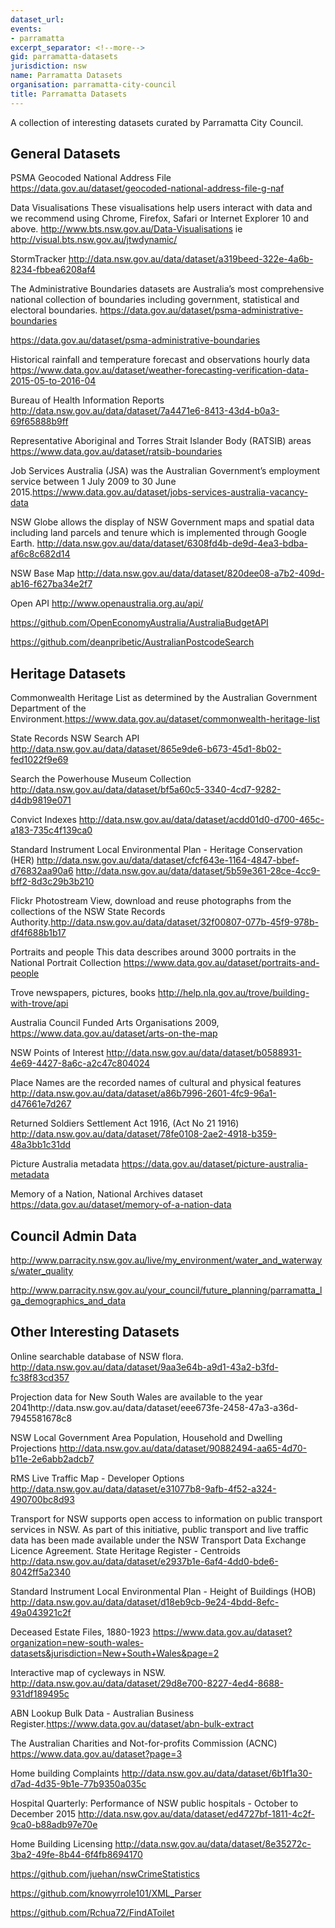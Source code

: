 ```yaml
---
dataset_url: 
events:
- parramatta
excerpt_separator: <!--more-->
gid: parramatta-datasets
jurisdiction: nsw
name: Parramatta Datasets
organisation: parramatta-city-council
title: Parramatta Datasets
---
```


A collection of interesting datasets curated by Parramatta City Council.

<!--more-->

<h2><a id="General_Datasets_0"></a>General Datasets</h2>
<p>PSMA Geocoded National Address File <a href="https://data.gov.au/dataset/geocoded-national-address-file-g-naf">https://data.gov.au/dataset/geocoded-national-address-file-g-naf</a></p>
<p>Data Visualisations These visualisations help users interact with data and we recommend using Chrome, Firefox, Safari or Internet Explorer 10 and above. <a href="http://www.bts.nsw.gov.au/Data-Visualisations">http://www.bts.nsw.gov.au/Data-Visualisations</a> ie <a href="http://visual.bts.nsw.gov.au/jtwdynamic/">http://visual.bts.nsw.gov.au/jtwdynamic/</a></p>
<p>StormTracker <a href="http://data.nsw.gov.au/data/dataset/a319beed-322e-4a6b-8234-fbbea6208af4">http://data.nsw.gov.au/data/dataset/a319beed-322e-4a6b-8234-fbbea6208af4</a></p>
<p>The Administrative Boundaries datasets are Australia’s most comprehensive national collection of boundaries including government, statistical and electoral boundaries. <a href="https://data.gov.au/dataset/psma-administrative-boundaries">https://data.gov.au/dataset/psma-administrative-boundaries</a></p>
<p><a href="https://data.gov.au/dataset/psma-administrative-boundaries">https://data.gov.au/dataset/psma-administrative-boundaries</a></p>
<p>Historical rainfall and temperature forecast and observations hourly data <a href="https://www.data.gov.au/dataset/weather-forecasting-verification-data-2015-05-to-2016-04">https://www.data.gov.au/dataset/weather-forecasting-verification-data-2015-05-to-2016-04</a></p>
<p>Bureau of Health Information Reports <a href="http://data.nsw.gov.au/data/dataset/7a4471e6-8413-43d4-b0a3-69f65888b9ff">http://data.nsw.gov.au/data/dataset/7a4471e6-8413-43d4-b0a3-69f65888b9ff</a></p>
<p>Representative Aboriginal and Torres Strait Islander Body (RATSIB) areas <a href="https://www.data.gov.au/dataset/ratsib-boundaries">https://www.data.gov.au/dataset/ratsib-boundaries</a></p>
<p>Job Services Australia (JSA) was the Australian Government’s employment service between 1 July 2009 to 30 June 2015.<a href="https://www.data.gov.au/dataset/jobs-services-australia-vacancy-data">https://www.data.gov.au/dataset/jobs-services-australia-vacancy-data</a></p>
<p>NSW Globe allows the display of NSW Government maps and spatial data including land parcels and tenure which is implemented through Google Earth. <a href="http://data.nsw.gov.au/data/dataset/6308fd4b-de9d-4ea3-bdba-af6c8c682d14">http://data.nsw.gov.au/data/dataset/6308fd4b-de9d-4ea3-bdba-af6c8c682d14</a></p>
<p>NSW Base Map <a href="http://data.nsw.gov.au/data/dataset/820dee08-a7b2-409d-ab16-f627ba34e2f7">http://data.nsw.gov.au/data/dataset/820dee08-a7b2-409d-ab16-f627ba34e2f7</a></p>
<p>Open API <a href="http://www.openaustralia.org.au/api/">http://www.openaustralia.org.au/api/</a></p>
<p><a href="https://github.com/OpenEconomyAustralia/AustraliaBudgetAPI">https://github.com/OpenEconomyAustralia/AustraliaBudgetAPI</a></p>
<p><a href="https://github.com/deanpribetic/AustralianPostcodeSearch">https://github.com/deanpribetic/AustralianPostcodeSearch</a></p>
<h2><a id="Heritage_Datasets_30"></a>Heritage Datasets</h2>
<p>Commonwealth Heritage List as determined by the Australian Government Department of the Environment.<a href="https://www.data.gov.au/dataset/commonwealth-heritage-list">https://www.data.gov.au/dataset/commonwealth-heritage-list</a></p>
<p>State Records NSW Search API <a href="http://data.nsw.gov.au/data/dataset/865e9de6-b673-45d1-8b02-fed1022f9e69">http://data.nsw.gov.au/data/dataset/865e9de6-b673-45d1-8b02-fed1022f9e69</a></p>
<p>Search the Powerhouse Museum Collection <a href="http://data.nsw.gov.au/data/dataset/bf5a60c5-3340-4cd7-9282-d4db9819e071">http://data.nsw.gov.au/data/dataset/bf5a60c5-3340-4cd7-9282-d4db9819e071</a></p>
<p>Convict Indexes <a href="http://data.nsw.gov.au/data/dataset/acdd01d0-d700-465c-a183-735c4f139ca0">http://data.nsw.gov.au/data/dataset/acdd01d0-d700-465c-a183-735c4f139ca0</a></p>
<p>Standard Instrument Local Environmental Plan - Heritage Conservation (HER) <a href="http://data.nsw.gov.au/data/dataset/cfcf643e-1164-4847-bbef-d76832aa90a6">http://data.nsw.gov.au/data/dataset/cfcf643e-1164-4847-bbef-d76832aa90a6</a> <a href="http://data.nsw.gov.au/data/dataset/5b59e361-28ce-4cc9-bff2-8d3c29b3b210">http://data.nsw.gov.au/data/dataset/5b59e361-28ce-4cc9-bff2-8d3c29b3b210</a></p>
<p>Flickr Photostream View, download and reuse photographs from the collections of the NSW State Records Authority.<a href="http://data.nsw.gov.au/data/dataset/32f00807-077b-45f9-978b-df4f688b1b17">http://data.nsw.gov.au/data/dataset/32f00807-077b-45f9-978b-df4f688b1b17</a></p>
<p>Portraits and people This data describes around 3000 portraits in the National Portrait Collection <a href="https://www.data.gov.au/dataset/portraits-and-people">https://www.data.gov.au/dataset/portraits-and-people</a></p>
<p>Trove newspapers, pictures, books <a href="http://help.nla.gov.au/trove/building-with-trove/api">http://help.nla.gov.au/trove/building-with-trove/api</a></p>
<p>Australia Council Funded Arts Organisations 2009, <a href="https://www.data.gov.au/dataset/arts-on-the-map">https://www.data.gov.au/dataset/arts-on-the-map</a></p>
<p>NSW Points of Interest <a href="http://data.nsw.gov.au/data/dataset/b0588931-4e69-4427-8a6c-a2c47c804024">http://data.nsw.gov.au/data/dataset/b0588931-4e69-4427-8a6c-a2c47c804024</a></p>
<p>Place Names are the recorded names of cultural and physical features <a href="http://data.nsw.gov.au/data/dataset/a86b7996-2601-4fc9-96a1-d47661e7d267">http://data.nsw.gov.au/data/dataset/a86b7996-2601-4fc9-96a1-d47661e7d267</a></p>
<p>Returned Soldiers Settlement Act 1916, (Act No 21 1916) <a href="http://data.nsw.gov.au/data/dataset/78fe0108-2ae2-4918-b359-48a3bb1c31dd">http://data.nsw.gov.au/data/dataset/78fe0108-2ae2-4918-b359-48a3bb1c31dd</a></p>
<p>Picture Australia metadata <a href="https://data.gov.au/dataset/picture-australia-metadata">https://data.gov.au/dataset/picture-australia-metadata</a></p>
<p>Memory of a Nation, National Archives dataset <a href="https://data.gov.au/dataset/memory-of-a-nation-data">https://data.gov.au/dataset/memory-of-a-nation-data</a></p>
<h2><a id="Council_Admin_Data_62"></a>Council Admin Data</h2>
<p><a href="http://www.parracity.nsw.gov.au/live/my_environment/water_and_waterways/water_quality">http://www.parracity.nsw.gov.au/live/my_environment/water_and_waterways/water_quality</a></p>
<p><a href="http://www.parracity.nsw.gov.au/your_council/future_planning/parramatta_lga_demographics_and_data">http://www.parracity.nsw.gov.au/your_council/future_planning/parramatta_lga_demographics_and_data</a></p>
<h2><a id="Other_Interesting_Datasets_69"></a>Other Interesting Datasets</h2>
<p>Online searchable database of NSW flora. <a href="http://data.nsw.gov.au/data/dataset/9aa3e64b-a9d1-43a2-b3fd-fc38f83cd357">http://data.nsw.gov.au/data/dataset/9aa3e64b-a9d1-43a2-b3fd-fc38f83cd357</a></p>
<p>Projection data for New South Wales are available to the year 2041http://data.nsw.gov.au/data/dataset/eee673fe-2458-47a3-a36d-7945581678c8</p>
<p>NSW Local Government Area Population, Household and Dwelling Projections <a href="http://data.nsw.gov.au/data/dataset/90882494-aa65-4d70-b11e-2e6abb2adcb7">http://data.nsw.gov.au/data/dataset/90882494-aa65-4d70-b11e-2e6abb2adcb7</a></p>
<p>RMS Live Traffic Map - Developer Options <a href="http://data.nsw.gov.au/data/dataset/e31077b8-9afb-4f52-a324-490700bc8d93">http://data.nsw.gov.au/data/dataset/e31077b8-9afb-4f52-a324-490700bc8d93</a></p>
<p>Transport for NSW supports open access to information on public transport services in NSW. As part of this initiative, public transport and live traffic data has been made available under the NSW Transport Data Exchange Licence Agreement. State Heritage Register - Centroids <a href="http://data.nsw.gov.au/data/dataset/e2937b1e-6af4-4dd0-bde6-8042ff5a2340">http://data.nsw.gov.au/data/dataset/e2937b1e-6af4-4dd0-bde6-8042ff5a2340</a></p>
<p>Standard Instrument Local Environmental Plan - Height of Buildings (HOB) <a href="http://data.nsw.gov.au/data/dataset/d18eb9cb-9e24-4bdd-8efc-49a043921c2f">http://data.nsw.gov.au/data/dataset/d18eb9cb-9e24-4bdd-8efc-49a043921c2f</a></p>
<p>Deceased Estate Files, 1880-1923 <a href="https://www.data.gov.au/dataset?organization=new-south-wales-datasets&amp;jurisdiction=New+South+Wales&amp;page=2">https://www.data.gov.au/dataset?organization=new-south-wales-datasets&amp;jurisdiction=New+South+Wales&amp;page=2</a></p>
<p>Interactive map of cycleways in NSW. <a href="http://data.nsw.gov.au/data/dataset/29d8e700-8227-4ed4-8688-931df189495c">http://data.nsw.gov.au/data/dataset/29d8e700-8227-4ed4-8688-931df189495c</a></p>
<p>ABN Lookup Bulk Data - Australian Business Register.<a href="https://www.data.gov.au/dataset/abn-bulk-extract">https://www.data.gov.au/dataset/abn-bulk-extract</a></p>
<p>The Australian Charities and Not-for-profits Commission (ACNC) <a href="https://www.data.gov.au/dataset?page=3">https://www.data.gov.au/dataset?page=3</a></p>
<p>Home building Complaints <a href="http://data.nsw.gov.au/data/dataset/6b1f1a30-d7ad-4d35-9b1e-77b9350a035c">http://data.nsw.gov.au/data/dataset/6b1f1a30-d7ad-4d35-9b1e-77b9350a035c</a></p>
<p>Hospital Quarterly: Performance of NSW public hospitals - October to December 2015 <a href="http://data.nsw.gov.au/data/dataset/ed4727bf-1811-4c2f-9ca0-b88adb97e70e">http://data.nsw.gov.au/data/dataset/ed4727bf-1811-4c2f-9ca0-b88adb97e70e</a></p>
<p>Home Building Licensing <a href="http://data.nsw.gov.au/data/dataset/8e35272c-3ba2-49fe-8b44-6f4fb8694170">http://data.nsw.gov.au/data/dataset/8e35272c-3ba2-49fe-8b44-6f4fb8694170</a></p>
<p><a href="https://github.com/juehan/nswCrimeStatistics">https://github.com/juehan/nswCrimeStatistics</a></p>
<p><a href="https://github.com/knowyrrole101/XML_Parser">https://github.com/knowyrrole101/XML_Parser</a></p>
<p><a href="https://github.com/Rchua72/FindAToilet">https://github.com/Rchua72/FindAToilet</a></p>